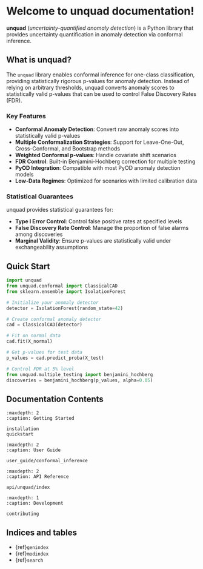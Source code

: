 # Welcome to unquad documentation!

**unquad** (*uncertainty-quantified anomaly detection*) is a Python library that provides uncertainty quantification in anomaly detection via conformal inference.

## What is unquad?

The `unquad` library enables conformal inference for one-class classification, providing statistically rigorous p-values for anomaly detection. Instead of relying on arbitrary thresholds, unquad converts anomaly scores to statistically valid p-values that can be used to control False Discovery Rates (FDR).

### Key Features

- **Conformal Anomaly Detection**: Convert raw anomaly scores into statistically valid p-values
- **Multiple Conformalization Strategies**: Support for Leave-One-Out, Cross-Conformal, and Bootstrap methods
- **Weighted Conformal p-values**: Handle covariate shift scenarios
- **FDR Control**: Built-in Benjamini-Hochberg correction for multiple testing
- **PyOD Integration**: Compatible with most PyOD anomaly detection models
- **Low-Data Regimes**: Optimized for scenarios with limited calibration data

### Statistical Guarantees

unquad provides statistical guarantees for:
- **Type I Error Control**: Control false positive rates at specified levels
- **False Discovery Rate Control**: Manage the proportion of false alarms among discoveries
- **Marginal Validity**: Ensure p-values are statistically valid under exchangeability assumptions

## Quick Start

```python
import unquad
from unquad.conformal import ClassicalCAD
from sklearn.ensemble import IsolationForest

# Initialize your anomaly detector
detector = IsolationForest(random_state=42)

# Create conformal anomaly detector
cad = ClassicalCAD(detector)

# Fit on normal data
cad.fit(X_normal)

# Get p-values for test data
p_values = cad.predict_proba(X_test)

# Control FDR at 5% level
from unquad.multiple_testing import benjamini_hochberg
discoveries = benjamini_hochberg(p_values, alpha=0.05)
```

## Documentation Contents

```{toctree}
:maxdepth: 2
:caption: Getting Started

installation
quickstart
```

```{toctree}
:maxdepth: 2
:caption: User Guide

user_guide/conformal_inference
```

```{toctree}
:maxdepth: 2
:caption: API Reference

api/unquad/index
```

```{toctree}
:maxdepth: 1
:caption: Development

contributing
```

## Indices and tables

- {ref}`genindex`
- {ref}`modindex`
- {ref}`search`